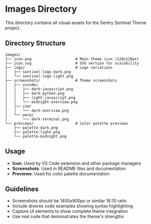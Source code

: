 # Images Directory

This directory contains all visual assets for the Sentry Sentinel Theme project.

## Directory Structure

```
images/
├── icon.png                    # Main theme icon (128x128px)
├── icon.svg                    # SVG version for scalability
├── logo/                       # Logo variations
│   ├── sentinel-logo-dark.png
│   └── sentinel-logo-light.png
├── screenshots/                # Theme screenshots
│   ├── vscode/
│   │   ├── dark-javascript.png
│   │   ├── dark-python.png
│   │   ├── light-javascript.png
│   │   └── midnight-overview.png
│   ├── vim/
│   │   └── dark-overview.png
│   └── warp/
│       └── dark-terminal.png
└── previews/                   # Color palette previews
    ├── palette-dark.png
    ├── palette-light.png
    └── palette-midnight.png
```

## Usage

- **Icon**: Used by VS Code extension and other package managers
- **Screenshots**: Used in README files and documentation
- **Previews**: Used for color palette documentation

## Guidelines

- Screenshots should be 1400x900px or similar 16:10 ratio
- Include diverse code examples showing syntax highlighting
- Capture UI elements to show complete theme integration
- Use real code that demonstrates the theme's strengths
